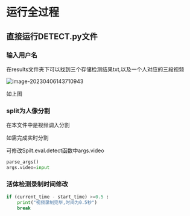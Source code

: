 # 运行全过程

## 直接运行DETECT.py文件

### 输入用户名

在results文件夹下可以找到三个存储检测结果txt,以及一个人对应的三段视频

![image-20230406143710943](C:\Users\Fairy\AppData\Roaming\Typora\typora-user-images\image-20230406143710943.png)

如上图



### split为人像分割

在本文件中是视频调入分割

如需完成实时分割

可修改Spilt.eval.detect函数中args.video

```python
parse_args()
args.video=input
```



### 活体检测录制时间修改

```python
if (current_time - start_time) >=0.5 :
    print("视频录制完毕,时间为0.5秒")
    break
```